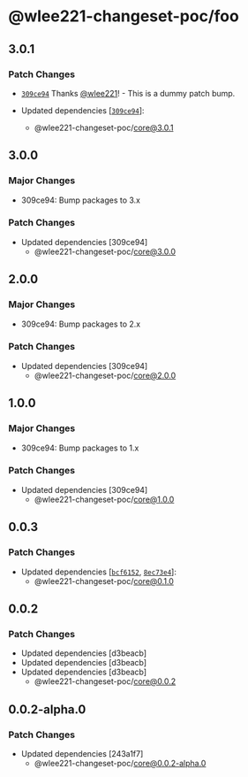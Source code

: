 # @wlee221-changeset-poc/foo

## 3.0.1

### Patch Changes

- [`309ce94`](https://github.com/wlee221/changeset-poc/commit/309ce945322a9787f745391d9f3f889e76287b60) Thanks [@wlee221](https://github.com/wlee221)! - This is a dummy patch bump.

- Updated dependencies [[`309ce94`](https://github.com/wlee221/changeset-poc/commit/309ce945322a9787f745391d9f3f889e76287b60)]:
  - @wlee221-changeset-poc/core@3.0.1

## 3.0.0

### Major Changes

- 309ce94: Bump packages to 3.x

### Patch Changes

- Updated dependencies [309ce94]
  - @wlee221-changeset-poc/core@3.0.0

## 2.0.0

### Major Changes

- 309ce94: Bump packages to 2.x

### Patch Changes

- Updated dependencies [309ce94]
  - @wlee221-changeset-poc/core@2.0.0

## 1.0.0

### Major Changes

- 309ce94: Bump packages to 1.x

### Patch Changes

- Updated dependencies [309ce94]
  - @wlee221-changeset-poc/core@1.0.0

## 0.0.3

### Patch Changes

- Updated dependencies [[`bcf6152`](https://github.com/wlee221/changeset-poc/commit/bcf61525e9faff5404fff5b52c9471f1425750b1), [`8ec73e4`](https://github.com/wlee221/changeset-poc/commit/8ec73e46290c86748b6d99ae97b35660ec295777)]:
  - @wlee221-changeset-poc/core@0.1.0

## 0.0.2

### Patch Changes

- Updated dependencies [d3beacb]
- Updated dependencies [d3beacb]
- Updated dependencies [d3beacb]
  - @wlee221-changeset-poc/core@0.0.2

## 0.0.2-alpha.0

### Patch Changes

- Updated dependencies [243a1f7]
  - @wlee221-changeset-poc/core@0.0.2-alpha.0
